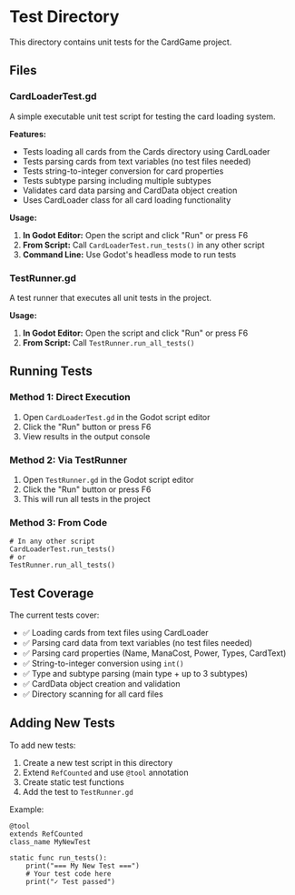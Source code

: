 # Test Directory

This directory contains unit tests for the CardGame project.

## Files

### CardLoaderTest.gd
A simple executable unit test script for testing the card loading system.

**Features:**
- Tests loading all cards from the Cards directory using CardLoader
- Tests parsing cards from text variables (no test files needed)
- Tests string-to-integer conversion for card properties
- Tests subtype parsing including multiple subtypes
- Validates card data parsing and CardData object creation
- Uses CardLoader class for all card loading functionality

**Usage:**
1. **In Godot Editor:** Open the script and click "Run" or press F6
2. **From Script:** Call `CardLoaderTest.run_tests()` in any other script
3. **Command Line:** Use Godot's headless mode to run tests

### TestRunner.gd
A test runner that executes all unit tests in the project.

**Usage:**
1. **In Godot Editor:** Open the script and click "Run" or press F6
2. **From Script:** Call `TestRunner.run_all_tests()`

## Running Tests

### Method 1: Direct Execution
1. Open `CardLoaderTest.gd` in the Godot script editor
2. Click the "Run" button or press F6
3. View results in the output console

### Method 2: Via TestRunner
1. Open `TestRunner.gd` in the Godot script editor
2. Click the "Run" button or press F6
3. This will run all tests in the project

### Method 3: From Code
```gdscript
# In any other script
CardLoaderTest.run_tests()
# or
TestRunner.run_all_tests()
```

## Test Coverage

The current tests cover:
- ✅ Loading cards from text files using CardLoader
- ✅ Parsing card data from text variables (no test files needed)
- ✅ Parsing card properties (Name, ManaCost, Power, Types, CardText)
- ✅ String-to-integer conversion using `int()`
- ✅ Type and subtype parsing (main type + up to 3 subtypes)
- ✅ CardData object creation and validation
- ✅ Directory scanning for all card files

## Adding New Tests

To add new tests:
1. Create a new test script in this directory
2. Extend `RefCounted` and use `@tool` annotation
3. Create static test functions
4. Add the test to `TestRunner.gd`

Example:
```gdscript
@tool
extends RefCounted
class_name MyNewTest

static func run_tests():
    print("=== My New Test ===")
    # Your test code here
    print("✓ Test passed")
```

